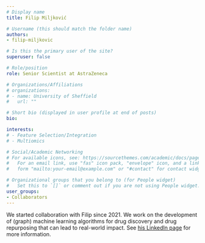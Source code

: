 ```yaml
---
# Display name
title: Filip Miljković

# Username (this should match the folder name)
authors:
- filip-miljkovic

# Is this the primary user of the site?
superuser: false

# Role/position
role: Senior Scientist at AstraZeneca

# Organizations/Affiliations
# organizations:
# - name: University of Sheffield
#   url: ""

# Short bio (displayed in user profile at end of posts)
bio: 

interests:
# - Feature Selection/Integration
# - Multiomics

# Social/Academic Networking
# For available icons, see: https://sourcethemes.com/academic/docs/page-builder/#icons
#   For an email link, use "fas" icon pack, "envelope" icon, and a link in the
#   form "mailto:your-email@example.com" or "#contact" for contact widget.

# Organizational groups that you belong to (for People widget)
#   Set this to `[]` or comment out if you are not using People widget.
user_groups:
- Collaborators
---
```


We started collaboration with Filip since 2021. We work on the development of (graph) machine learning algorithms for drug discovery and drug repurposing that can lead to real-world impact. See [his LinkedIn page](https://www.linkedin.com/in/fmiljkovic/) for more information.
